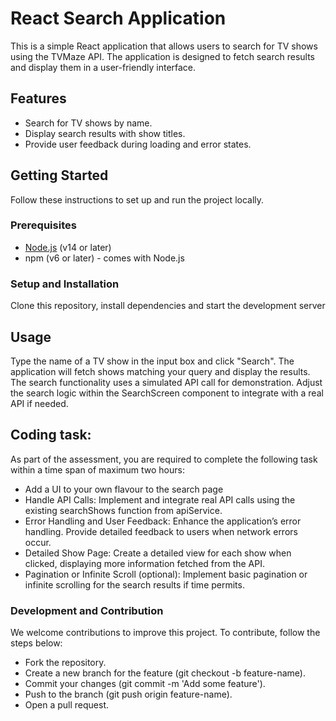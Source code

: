 # React Search Application

This is a simple React application that allows users to search for TV shows using the TVMaze API. The application is designed to fetch search results and display them in a user-friendly interface.

## Features

- Search for TV shows by name.
- Display search results with show titles.
- Provide user feedback during loading and error states.

## Getting Started

Follow these instructions to set up and run the project locally.

### Prerequisites

- [Node.js](https://nodejs.org/) (v14 or later)
- npm (v6 or later) - comes with Node.js

### Setup and Installation
Clone this repository, install dependencies and start the development server

## Usage
Type the name of a TV show in the input box and click "Search".
The application will fetch shows matching your query and display the results.
The search functionality uses a simulated API call for demonstration. Adjust the search logic within the SearchScreen component to integrate with a real API if needed.

## Coding task:
As part of the assessment, you are required to complete the following task within a time span of maximum two hours:
- Add a UI to your own flavour to the search page
- Handle API Calls: Implement and integrate real API calls using the existing searchShows function from apiService.
- Error Handling and User Feedback: Enhance the application’s error handling. Provide detailed feedback to users when network errors occur.  
- Detailed Show Page: Create a detailed view for each show when clicked, displaying more information fetched from the API.
- Pagination or Infinite Scroll (optional): Implement basic pagination or infinite scrolling for the search results if time permits.

### Development and Contribution
We welcome contributions to improve this project. To contribute, follow the steps below:
- Fork the repository.
- Create a new branch for the feature (git checkout -b feature-name).
- Commit your changes (git commit -m 'Add some feature').
- Push to the branch (git push origin feature-name).
- Open a pull request.

